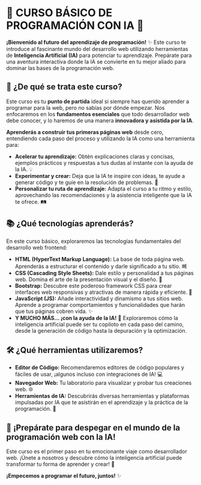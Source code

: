 # 🚀 CURSO BÁSICO DE PROGRAMACIÓN CON IA 🤖

**¡Bienvenido al futuro del aprendizaje de programación!** ✨ Este curso te introduce al fascinante mundo del desarrollo web utilizando herramientas de **Inteligencia Artificial (IA)** para potenciar tu aprendizaje.  Prepárate para una aventura interactiva donde la IA se convierte en tu mejor aliado para dominar las bases de la programación web.

## 🎯 ¿De qué se trata este curso?

Este curso es tu **punto de partida** ideal si siempre has querido aprender a programar para la web, pero no sabías por dónde empezar.  Nos enfocaremos en los **fundamentos esenciales** que todo desarrollador web debe conocer, y lo haremos de una manera **innovadora y asistida por la IA**.

**Aprenderás a construir tus primeras páginas web** desde cero, entendiendo cada paso del proceso y utilizando la IA como una herramienta para:

*   **Acelerar tu aprendizaje:** Obtén explicaciones claras y concisas, ejemplos prácticos y respuestas a tus dudas al instante con la ayuda de la IA. 💡
*   **Experimentar y crear:**  Deja que la IA te inspire con ideas, te ayude a generar código y te guíe en la resolución de problemas. 🎨
*   **Personalizar tu ruta de aprendizaje:**  Adapta el curso a tu ritmo y estilo, aprovechando las recomendaciones y la asistencia inteligente que la IA te ofrece. 🛤️

## 📚 ¿Qué tecnologías aprenderás?

En este curso básico, exploraremos las tecnologías fundamentales del desarrollo web frontend:

*   **HTML (HyperText Markup Language):** La base de toda página web. Aprenderás a estructurar el contenido y darle significado a tu sitio. 뼈
*   **CSS (Cascading Style Sheets):** Dale estilo y personalidad a tus páginas web. Domina el arte de la presentación visual y el diseño. 🎨
*   **Bootstrap:**  Descubre este poderoso framework CSS para crear interfaces web responsivas y atractivas de manera rápida y eficiente. 🚀
*   **JavaScript (JS):**  Añade interactividad y dinamismo a tus sitios web. Aprende a programar comportamientos y funcionalidades que harán que tus páginas cobren vida. ✨
*   **Y MUCHO MÁS... ¡con la ayuda de la IA!** 🤖  Exploraremos cómo la inteligencia artificial puede ser tu copiloto en cada paso del camino, desde la generación de código hasta la depuración y la optimización.

## 🛠️ ¿Qué herramientas utilizaremos?

*   **Editor de Código:**  Recomendaremos editores de código populares y fáciles de usar, ¡algunos incluso con integraciones de IA! 💻
*   **Navegador Web:** Tu laboratorio para visualizar y probar tus creaciones web. 🌐
*   **Herramientas de IA:**  Descubrirás diversas herramientas y plataformas impulsadas por IA que te asistirán en el aprendizaje y la práctica de la programación. 🧰

## 🚀 ¡Prepárate para despegar en el mundo de la programación web con la IA!

Este curso es el primer paso en tu emocionante viaje como desarrollador web.  ¡Únete a nosotros y descubre cómo la inteligencia artificial puede transformar tu forma de aprender y crear!  🎉

**¡Empecemos a programar el futuro, juntos!** ✨
